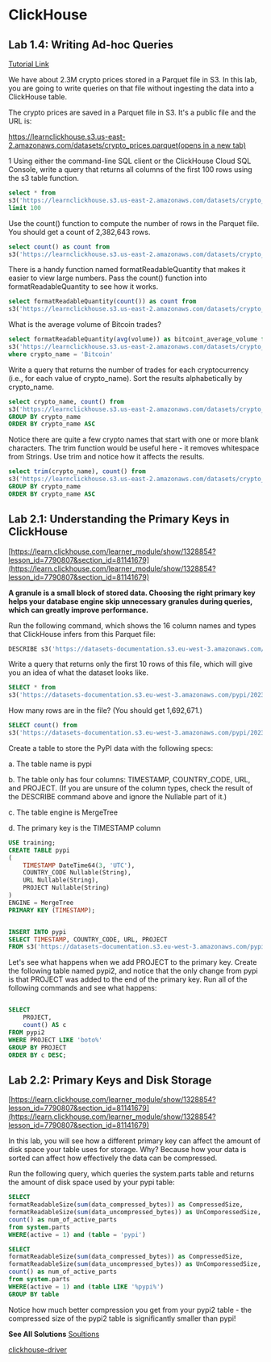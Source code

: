 # ClickHouse

## Lab 1.4: Writing Ad-hoc Queries
[Tutorial Link](https://learn.clickhouse.com/learner_module/show/1328489?lesson_id=7667283&section_id=81140575)

We have about 2.3M crypto prices stored in a Parquet file in S3. In this lab, you are going to write queries on that file without ingesting the data into a ClickHouse table.

The crypto prices are saved in a Parquet file in S3. It's a public file and the URL is:

[https://learnclickhouse.s3.us-east-2.amazonaws.com/datasets/crypto_prices.parquet(opens in a new tab)](https://learnclickhouse.s3.us-east-2.amazonaws.com/datasets/crypto_prices.parquet)

1
Using either the command-line SQL client or the ClickHouse Cloud SQL Console, write a query that returns all columns of the first 100 rows using the s3 table function.

```sql
select * from
s3('https://learnclickhouse.s3.us-east-2.amazonaws.com/datasets/crypto_prices.parquet')
limit 100
```

Use the count() function to compute the number of rows in the Parquet file. You should get a count of 2,382,643 rows.

```sql
select count() as count from
s3('https://learnclickhouse.s3.us-east-2.amazonaws.com/datasets/crypto_prices.parquet')

```

There is a handy function named formatReadableQuantity that makes it easier to view large numbers. Pass the count() function into formatReadableQuantity to see how it works.

```sql
select formatReadableQuantity(count()) as count from
s3('https://learnclickhouse.s3.us-east-2.amazonaws.com/datasets/crypto_prices.parquet')

```

What is the average volume of Bitcoin trades?

```sql
select formatReadableQuantity(avg(volume)) as bitcoint_average_volume from
s3('https://learnclickhouse.s3.us-east-2.amazonaws.com/datasets/crypto_prices.parquet')
where crypto_name = 'Bitcoin'
```

Write a query that returns the number of trades for each cryptocurrency (i.e., for each value of crypto_name). Sort the results alphabetically by crypto_name.

```sql
select crypto_name, count() from
s3('https://learnclickhouse.s3.us-east-2.amazonaws.com/datasets/crypto_prices.parquet')
GROUP BY crypto_name
ORDER BY crypto_name ASC
```

Notice there are quite a few crypto names that start with one or more blank characters. The trim function would be useful here - it removes whitespace from Strings. Use trim and notice how it affects the results.

```sql
select trim(crypto_name), count() from
s3('https://learnclickhouse.s3.us-east-2.amazonaws.com/datasets/crypto_prices.parquet')
GROUP BY crypto_name
ORDER BY crypto_name ASC
```

## Lab 2.1: Understanding the Primary Keys in ClickHouse
[https://learn.clickhouse.com/learner_module/show/1328854?lesson_id=7790807&section_id=81141679](https://learn.clickhouse.com/learner_module/show/1328854?lesson_id=7790807&section_id=81141679)  

**A granule is a small block of stored data. Choosing the right primary key helps your database engine skip unnecessary granules during queries, which can greatly improve performance.**  

Run the following command, which shows the 16 column names and types that ClickHouse infers from this Parquet file:  
```sql
DESCRIBE s3('https://datasets-documentation.s3.eu-west-3.amazonaws.com/pypi/2023/pypi_0_7_34.snappy.parquet');

```

Write a query that returns only the first 10 rows of this file, which will give you an idea of what the dataset looks like.  

```sql
SELECT * from  
s3('https://datasets-documentation.s3.eu-west-3.amazonaws.com/pypi/2023/pypi_0_7_34.snappy.parquet') LIMIT 50;
```
How many rows are in the file? (You should get 1,692,671.)

```sql
SELECT count() from
s3('https://datasets-documentation.s3.eu-west-3.amazonaws.com/pypi/2023/pypi_0_7_34.snappy.parquet') LIMIT 50;
```

Create a table to store the PyPI data with the following specs: 

a. The table name is pypi

b. The table only has four columns: TIMESTAMP, COUNTRY_CODE, URL, and PROJECT. (If you are unsure of the column types, check the result of the DESCRIBE command above and ignore the Nullable part of it.)

c. The table engine is MergeTree

d. The primary key is the TIMESTAMP column

```sql
USE training;
CREATE TABLE pypi
(
    TIMESTAMP DateTime64(3, 'UTC'),
    COUNTRY_CODE Nullable(String),
    URL Nullable(String),
    PROJECT Nullable(String)
)
ENGINE = MergeTree
PRIMARY KEY (TIMESTAMP);


INSERT INTO pypi
SELECT TIMESTAMP, COUNTRY_CODE, URL, PROJECT
FROM s3('https://datasets-documentation.s3.eu-west-3.amazonaws.com/pypi/2023/pypi_0_7_34.snappy.parquet');

```


Let's see what happens when we add PROJECT to the primary key. Create the following table named pypi2, and notice that the only change from pypi is that PROJECT was added to the end of the primary key. Run all of the following commands and see what happens:

```sql

SELECT 
    PROJECT,
    count() AS c
FROM pypi2
WHERE PROJECT LIKE 'boto%'
GROUP BY PROJECT
ORDER BY c DESC;
```

## Lab 2.2: Primary Keys and Disk Storage
[https://learn.clickhouse.com/learner_module/show/1328854?lesson_id=7790807&section_id=81141679](https://learn.clickhouse.com/learner_module/show/1328854?lesson_id=7790807&section_id=81141679)

In this lab, you will see how a different primary key can affect the amount of disk space your table uses for storage. Why? Because how your data is sorted can affect how effectively the data can be compressed.

Run the following query, which queries the system.parts table and returns the amount of disk space used by your pypi table:
```sql
SELECT
formatReadableSize(sum(data_compressed_bytes)) as CompressedSize,
formatReadableSize(sum(data_uncompressed_bytes)) as UnComporessedSize,
count() as num_of_active_parts
from system.parts
WHERE(active = 1) and (table = 'pypi')
```

``` sql
SELECT
formatReadableSize(sum(data_compressed_bytes)) as CompressedSize,
formatReadableSize(sum(data_uncompressed_bytes)) as UnComporessedSize,
count() as num_of_active_parts
from system.parts
WHERE(active = 1) and (table LIKE '%pypi%')
GROUP BY table
```
Notice how much better compression you get from your pypi2 table - the compressed size of the pypi2 table is significantly smaller than pypi!

**See All Solutions**
[Soultions](https://github.com/ClickHouse/clickhouse-academy/tree/main/developer/02_clickhouse_architecture)



[clickhouse-driver](https://clickhouse-driver.readthedocs.io/en/latest/installation.html)
